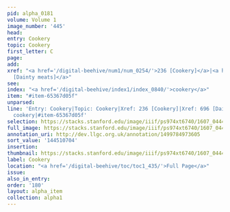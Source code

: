 ```yaml
---
pid: alpha_0181
volume: Volume 1
image_number: '445'
head:
entry: Cookery
topic: Cookery
first_letter: C
page:
add:
xref: "<a href='/digital-beehive/num1/num_0254/'>236 [Cookery]</a>|<a href='/digital-beehive/num3/num_1000/'>696
  [Dainty meats]</a>"
see:
index: "<a href='/digital-beehive/index1/index_0840/'>cookery</a>"
item: "#item-65367d05f"
unparsed:
line: 'Entry: Cookery|Topic: Cookery|Xref: 236 [Cookery]|Xref: 696 [Dainty meats]|Index:
  cookery|#item-65367d05f'
selection: https://stacks.stanford.edu/image/iiif/ps974xt6740/1607_0444/267,704,3204,318/full/0/default.jpg
full_image: https://stacks.stanford.edu/image/iiif/ps974xt6740/1607_0444/full/full/0/default.jpg
annotation_uri: http://dev.llgc.org.uk/annotation/1499784973605
sort_value: '144510704'
insertion:
thumbnail: https://stacks.stanford.edu/image/iiif/ps974xt6740/1607_0444/267,704,600,180/250,/0/default.jpg
label: Cookery
location: "<a href='/digital-beehive/toc/toc1_435/'>Full Page</a>"
issue:
also_in_entry:
order: '180'
layout: alpha_item
collection: alpha1
---
```

